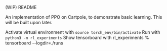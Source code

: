 (WIP) README 

An implementation of PPO on Cartpole, to demonstrate basic learning. This will be built upon later.

Activate virtual environment with `source torch_env/bin/activate`
Run with `python3 -m rl_experiments`
Show tensorboard with rl_experiments % tensorboard --logdir=./runs
